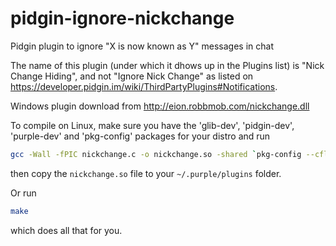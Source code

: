 pidgin-ignore-nickchange
========================

Pidgin plugin to ignore "X is now known as Y" messages in chat

The name of this plugin (under which it dhows up in the Plugins list) is "Nick Change Hiding", and not "Ignore Nick Change" as listed on https://developer.pidgin.im/wiki/ThirdPartyPlugins#Notifications.

Windows plugin download from http://eion.robbmob.com/nickchange.dll

To compile on Linux, make sure you have the 'glib-dev', 'pidgin-dev', 'purple-dev' and 'pkg-config' packages for your distro and run
```bash
gcc -Wall -fPIC nickchange.c -o nickchange.so -shared `pkg-config --cflags --libs glib-2.0 purple pidgin`
```

then copy the `nickchange.so` file to your `~/.purple/plugins` folder.

Or run
```bash
make
```

which does all that for you.

